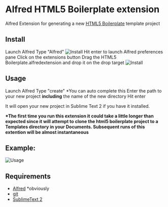 # Alfred HTML5 Boilerplate extension
Alfred Extension for generating a new [HTML5 Boilerplate](http://html5boilerplate.com/) template project

## Install
Launch Alfred
Type "Alfred"
![Install](https://raw.github.com/kristoferjoseph/Alfred_HTML5_Boilerplate_Extension/master/img/Alfred_launch_preferences.png)
Hit enter to launch Alfred preferences pane
Click on the extensions button
Drag the HTML5 Boilerplate.alfredextension and drop it on the drop target
![Install](https://raw.github.com/kristoferjoseph/Alfred_HTML5_Boilerplate_Extension/master/img/Alfred_install_extension.png)

## Usage
Launch Alfred
Type "create" *You can auto complete this
Enter the path to your new project __including__ the name of the new directory
Hit enter

It will open your new project in Sublime Text 2 if you have it installed.

__*The first time you run this extension it could take a little longer than expected since it will attempt to clone the html5 boilerplate project to a Templates directory in your Documents. Subsequent runs of this extention will be almost instantaneous__

## Example:
![Usage](https://raw.github.com/kristoferjoseph/Alfred_HTML5_Boilerplate_Extension/master/img/html5_boilerplate_usage.png)

## Requirements
* [Alfred](http://www.alfredapp.com/) *obviously
* [git](http://git-scm.com/)
* [SublimeText 2](http://www.sublimetext.com/)